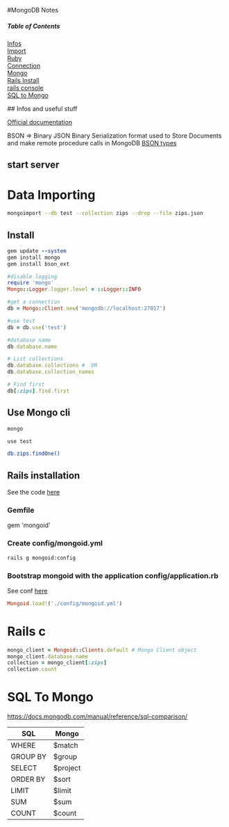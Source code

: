 #MongoDB Notes

##### Table of Contents
[Infos](#infos)  
[Import](#import)  
[Ruby](#ruby)  
[Connection](#connection)  
[Mongo](#mongo)  
[Rails Install](#rails)  
[rails console](#railsc)  
[SQL to Mongo](#sqlmongo)  


<a name="infos"/>
## Infos and useful stuff

[Official documentation](https://docs.mongodb.com/manual/introduction/)

BSON => Binary JSON
Binary Serialization format used to Store Documents and make remote procedure calls in MongoDB
[BSON types](https://docs.mongodb.com/manual/reference/bson-types/)

<a name="import"/>

## start server 

# Data Importing
```bash
mongoimport --db test --collection zips --drop --file zips.json 
```

<a name="ruby"/>

## Install

```ruby
gem update --system
gem install mongo
gem install bson_ext
```

<a name="connection"/>

```ruby
#disable logging
require 'mongo'
Mongo::Logger.logger.level = ::Logger::INFO

#get a connection
db = Mongo::Client.new('mongodb://localhost:27017')

#use test
db = db.use('test')

#database name
db.database.name

# List collections
db.database.collections #  OR
db.database.collection_names

# Find first
db[:zips].find.first 
```

<a name="mongo"/>

## Use Mongo cli

```bash
mongo

use test

db.zips.findOne()

```

<a name="rails"/>

## Rails installation

See the code [here](https://github.com/nicolasboulet/fullstack-course3-module1-zips)

### Gemfile
gem 'mongoid'

### Create config/mongoid.yml

```bash
rails g mongoid:config
```
### Bootstrap mongoid with the application config/application.rb

See conf [here](https://github.com/nicolasboulet/fullstack-course3-module1-zips/blob/master/config/application.rb)

```ruby
Mongoid.load!('./config/mongoid.yml')
```

<a name="railsc"/>

# Rails c

```ruby
mongo_client = Mongoid::Clients.default # Mongo Client object
mongo_client.database.name
collection = mongo_client[:zips]
collection.count

```

<a name="sqlmongo"/>

# SQL To Mongo

https://docs.mongodb.com/manual/reference/sql-comparison/

SQL | Mongo
--- | ---
WHERE | $match
GROUP BY | $group
SELECT | $project
ORDER BY | $sort
LIMIT | $limit
SUM | $sum
COUNT | $count
